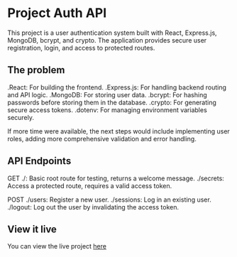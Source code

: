 # Project Auth API

This project is a user authentication system built with React, Express.js, MongoDB, bcrypt, and crypto. The application provides secure user registration, login, and access to protected routes.

## The problem

.React: For building the frontend.
.Express.js: For handling backend routing and API logic.
.MongoDB: For storing user data.
.bcrypt: For hashing passwords before storing them in the database.
.crypto: For generating secure access tokens.
.dotenv: For managing environment variables securely.

If more time were available, the next steps would include implementing user roles, adding more comprehensive validation and error handling.

## API Endpoints

GET
./: Basic root route for testing, returns a welcome message.
./secrets: Access a protected route, requires a valid access token.

POST
./users: Register a new user.
./sessions: Log in an existing user.
./logout: Log out the user by invalidating the access token.

## View it live

You can view the live project [here](https://)
